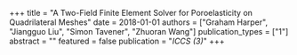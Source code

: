 +++
title = "A Two-Field Finite Element Solver for Poroelasticity on Quadrilateral Meshes"
date = 2018-01-01
authors = ["Graham Harper", "Jiangguo Liu", "Simon Tavener", "Zhuoran Wang"]
publication_types = ["1"]
abstract = ""
featured = false
publication = "*ICCS (3)*"
+++

